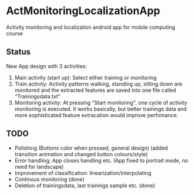 # ActMonitoringLocalizationApp
Activity monitoring and localization android app for mobile computing course

## Status
New App design with 3 activities:
1. Main activity (start up): Select either training or monitoring
2. Train activity: Activity patterns walking, standing up, sitting down are monitored
    and the extracted features are saved into one file called "Trainingsdata.txt"
3. Monitoring activity: At pressing "Start monitoring", one cycle of activity monitoring is executed.
   It works basically, but better trainings data and more sophisticated feature extracation would improve perfomance.
   
## TODO
- Polishing (Buttons color when pressed, general design) (added transition animation and changed button colours/style)
- Error handling; App closes handling etc. (App fixed to portrait mode, no need for landscape)
- Improvement of classification: linearization/interpolating
- Continous monitoring (done)
- Deletion of trainingsdata, last trainings sample etc. (done)
